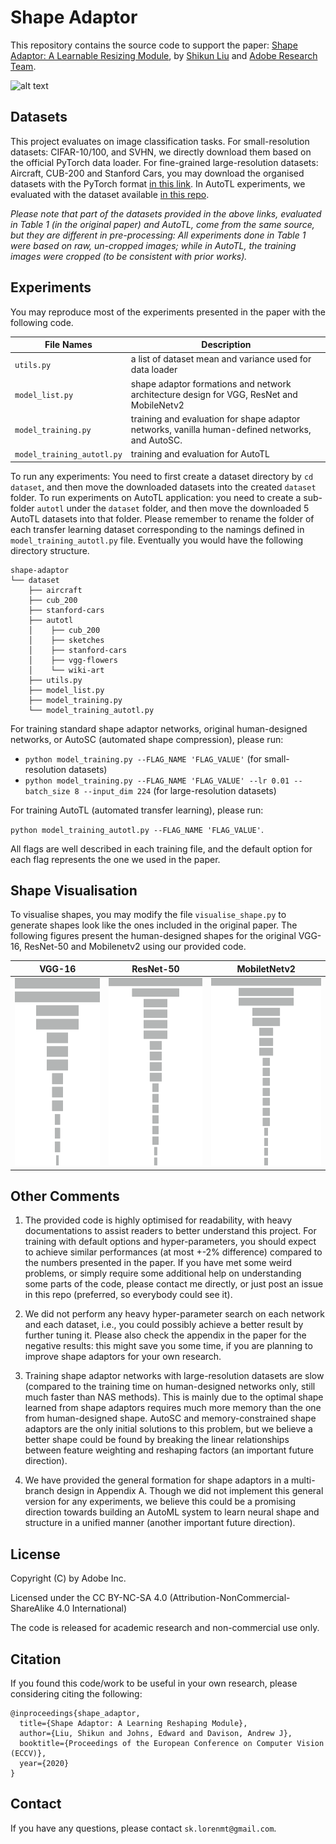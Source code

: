 # Shape Adaptor
This repository contains the source code to support the paper: [Shape Adaptor: A Learnable Resizing Module](https://arxiv.org), by [Shikun Liu](shikun.io) and [Adobe Research Team](https://research.adobe.com/). 

![alt text](visuals/resnet50.gif "Shape Visualisation of ResNet-50")



## Datasets
This project evaluates on image classification tasks. For small-resolution datasets: CIFAR-10/100, and SVHN, we directly download them based on the official PyTorch data loader. For fine-grained large-resolution datasets: Aircraft, CUB-200 and Stanford Cars, you may download the organised datasets with the PyTorch format [in this link](https://www.dropbox.com/sh/m11soye2pj9gvv3/AAAv-aBKOQB65o_1BabkOghaa?dl=0). In AutoTL experiments, we evaluated with the dataset available [in this repo](https://github.com/arunmallya/piggyback). 

*Please note that part of the datasets provided in the above links, evaluated in Table 1 (in the original paper) and AutoTL, come from the same source, but they are different in pre-processing: All experiments done in Table 1 were based on raw, un-cropped images; while in AutoTL, the training images were cropped (to be consistent with prior works).*

## Experiments
You may reproduce most of the experiments presented in the paper with the following code.

File Names | Description
---------- | -----------
`utils.py` | a list of dataset mean and variance used for data loader
`model_list.py` |  shape adaptor formations and network architecture design for VGG, ResNet and MobileNetv2 
 `model_training.py` | training and evaluation for shape adaptor networks, vanilla human-defined networks, and AutoSC.
 `model_training_autotl.py`  | training and evaluation for AutoTL

To run any experiments: You need to first create a dataset directory by `cd dataset`, and then move the downloaded datasets into the created `dataset` folder. To run experiments on AutoTL application: you need to create a sub-folder `autotl` under the `dataset` folder, and then move the downloaded 5 AutoTL datasets into that folder. Please remember to rename the folder of each transfer learning dataset corresponding to the namings defined in `model_training_autotl.py` file. Eventually you would have the following directory structure.

```
shape-adaptor
└── dataset
    ├── aircraft    
    ├── cub_200  
    ├── stanford-cars
    ├── autotl
    │    ├── cub_200
    │    ├── sketches
    │    ├── stanford-cars
    │    ├── vgg-flowers
    │    └── wiki-art
    ├── utils.py
    ├── model_list.py
    ├── model_training.py
    └── model_training_autotl.py
```


For training standard shape adaptor networks, original human-designed networks, or AutoSC (automated shape compression), please run: 

- `python model_training.py --FLAG_NAME 'FLAG_VALUE'` (for small-resolution datasets)
- `python model_training.py --FLAG_NAME 'FLAG_VALUE' --lr 0.01 --batch_size 8 --input_dim 224` (for large-resolution datasets)

For training AutoTL (automated transfer learning), please run: 

`python model_training_autotl.py --FLAG_NAME 'FLAG_VALUE'`. 

All flags are well described in each training file, and the default option for each flag represents the one we used in the paper. 

## Shape Visualisation
To visualise shapes, you may modify the file `visualise_shape.py` to generate shapes look like the ones included in the original paper. The following figures present the human-designed shapes for the original VGG-16, ResNet-50 and Mobilenetv2 using our provided code.

VGG-16 | ResNet-50 | MobiletNetv2
------- | --------| ------------
<img src="visuals/vgg16.png" alt="VGG-16" height="300"> | <img src="visuals/resnet50.png" alt="ResNet-50"  height="300">  | <img src="visuals/mobilenetv2.png" alt="MobileNetv2"  height="300">

## Other Comments
1. The provided code is highly optimised for readability, with heavy documentations to assist readers to better understand this project. For training with default options and hyper-parameters, you should expect to achieve similar performances (at most +-2\% difference) compared to the numbers presented in the paper. If you have met some weird problems, or simply require some additional help on understanding some parts of the code, please contact me directly, or just post an issue in this repo (preferred, so everybody could see it).

2.  We did not perform any heavy hyper-parameter search on each network and each dataset, i.e., you could possibly achieve a better result by further tuning it. Please also check the appendix in the paper for the negative results: this might save you some time, if you are planning to improve shape adaptors for your own research.

3. Training shape adaptor networks with large-resolution datasets are slow (compared to the training time on human-designed networks only, still much faster than NAS methods). This is mainly due to the optimal shape learned from shape adaptors requires much more memory than the one from human-designed shape. AutoSC and memory-constrained shape adaptors are the only initial solutions to this problem, but we believe a better shape could be found by breaking the linear relationships between feature weighting and reshaping factors (an important future direction).

4. We have provided the general formation for shape adaptors in a multi-branch design in Appendix A. Though we did not implement this general version for any experiments, we believe this could be a promising direction towards building an AutoML system to learn neural shape and structure in a unified manner (another important future direction). 


## License
Copyright (C) by Adobe Inc.

Licensed under the CC BY-NC-SA 4.0 (Attribution-NonCommercial-ShareAlike 4.0 International)

The code is released for academic research and non-commercial use only.


## Citation
If you found this code/work to be useful in your own research, please considering citing the following:

```
@inproceedings{shape_adaptor,
  title={Shape Adaptor: A Learning Reshaping Module},
  author={Liu, Shikun and Johns, Edward and Davison, Andrew J},
  booktitle={Proceedings of the European Conference on Computer Vision (ECCV)},
  year={2020}
}
```


## Contact
If you have any questions, please contact `sk.lorenmt@gmail.com`.

